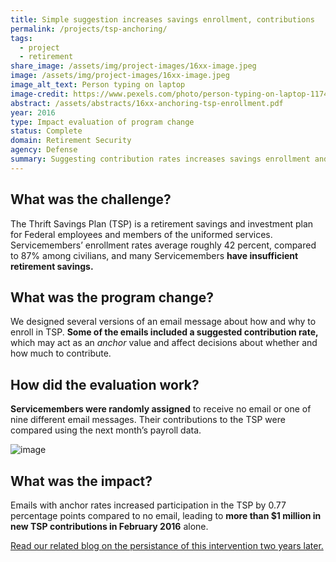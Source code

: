 ```yaml
---
title: Simple suggestion increases savings enrollment, contributions
permalink: /projects/tsp-anchoring/
tags:
  - project
  - retirement
share_image: /assets/img/project-images/16xx-image.jpeg
image: /assets/img/project-images/16xx-image.jpeg
image_alt_text: Person typing on laptop
image-credit: https://www.pexels.com/photo/person-typing-on-laptop-1174775/
abstract: /assets/abstracts/16xx-anchoring-tsp-enrollment.pdf
year: 2016
type: Impact evaluation of program change
status: Complete
domain: Retirement Security
agency: Defense
summary: Suggesting contribution rates increases savings enrollment and contributions
---
```

## What was the challenge?

The Thrift Savings Plan (TSP) is a retirement savings and investment plan for Federal employees and members of the uniformed services. Servicemembers’ enrollment rates average roughly 42 percent, compared to 87% among civilians, and many Servicemembers **have insufficient retirement savings.**

## What was the program change?

We designed several versions of an email message about how and why to enroll in TSP. **Some of the emails included a suggested contribution rate,** which may act as an *anchor* value and affect decisions about whether and how much to contribute.

## How did the evaluation work?
**Servicemembers were randomly assigned** to receive no email or one of nine different email messages. Their contributions to the TSP were compared using the next month’s payroll data. 

![image]({{site.baseurl}}/assets/img/project-images/16xx-graph.webp)

## What was the impact?
Emails with anchor rates increased participation in the TSP by 0.77 percentage points compared to no email, leading to **more than $1 million in new TSP contributions in February 2016** alone.

<a href="https://oes.gsa.gov/blog/tsp-anchors-follow-up/">Read our related blog on the persistance of this intervention two years later.
